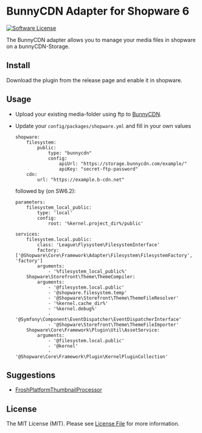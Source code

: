 # BunnyCDN Adapter for Shopware 6

[![Software License](https://img.shields.io/badge/license-MIT-brightgreen.svg?style=flat-square)](LICENSE.md)

The BunnyCDN adapter allows you to manage your media files in shopware on a bunnyCDN-Storage.


## Install

Download the plugin from the release page and enable it in shopware.

## Usage
- Upload your existing media-folder using ftp to [BunnyCDN](https://support.bunnycdn.com/hc/en-us/articles/115003780169-How-to-upload-and-access-files-from-your-Storage-Zone).
- Update your `config/packages/shopware.yml` and fill in your own values
    
    ```
    shopware:
        filesystem:
            public:
                type: "bunnycdn"
                config:
                    apiUrl: "https://storage.bunnycdn.com/example/"
                    apiKey: "secret-ftp-password"
        cdn:
            url: "https://example.b-cdn.net"
    ```
  followed by (on SW6.2):
  ```
  parameters:
      filesystem_local_public:
          type: 'local'
          config:
              root: '%kernel.project_dir%/public'
  
  services:
      filesystem.local.public:
          class: 'League\Flysystem\FilesystemInterface'
          factory: ['@Shopware\Core\Framework\Adapter\Filesystem\FilesystemFactory', 'factory']
          arguments:
              - '%filesystem_local_public%'
      Shopware\Storefront\Theme\ThemeCompiler:
          arguments:
              - '@filesystem.local.public'
              - '@shopware.filesystem.temp'
              - '@Shopware\Storefront\Theme\ThemeFileResolver'
              - '%kernel.cache_dir%'
              - '%kernel.debug%'
              - '@Symfony\Component\EventDispatcher\EventDispatcherInterface'
              - '@Shopware\Storefront\Theme\ThemeFileImporter'
      Shopware\Core\Framework\Plugin\Util\AssetService:
          arguments:
              - '@filesystem.local.public'
              - '@kernel'
              - '@Shopware\Core\Framework\Plugin\KernelPluginCollection'

  ```

## Suggestions

- [FroshPlatformThumbnailProcessor](https://github.com/FriendsOfShopware/FroshPlatformThumbnailProcessor)

## License

The MIT License (MIT). Please see [License File](LICENSE) for more information.

